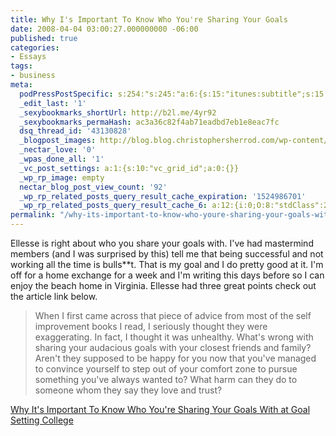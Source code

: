 ```yaml
---
title: Why I's Important To Know Who You're Sharing Your Goals
date: 2008-04-04 03:00:27.000000000 -06:00
published: true
categories:
- Essays
tags:
- business
meta:
  podPressPostSpecific: s:254:"s:245:"a:6:{s:15:"itunes:subtitle";s:15:"##PostExcerpt##";s:14:"itunes:summary";s:15:"##PostExcerpt##";s:15:"itunes:keywords";s:17:"##WordPressCats##";s:13:"itunes:author";s:10:"##Global##";s:15:"itunes:explicit";s:2:"No";s:12:"itunes:block";s:2:"No";}";";
  _edit_last: '1'
  _sexybookmarks_shortUrl: http://b2l.me/4yr92
  _sexybookmarks_permaHash: ac3a36c82f4ab71eadbd7eb1e8eac7fc
  dsq_thread_id: '43130828'
  _blogpost_images: http://blog.blog.christophersherrod.com/wp-content/uploads/images/video1.jpg
  _nectar_love: '0'
  _wpas_done_all: '1'
  _vc_post_settings: a:1:{s:10:"vc_grid_id";a:0:{}}
  _wp_rp_image: empty
  nectar_blog_post_view_count: '92'
  _wp_rp_related_posts_query_result_cache_expiration: '1524986701'
  _wp_rp_related_posts_query_result_cache_6: a:12:{i:0;O:8:"stdClass":2:{s:7:"post_id";s:3:"384";s:5:"score";s:17:"61.45869318344945";}i:1;O:8:"stdClass":2:{s:7:"post_id";s:3:"298";s:5:"score";s:17:"61.45869318344945";}i:2;O:8:"stdClass":2:{s:7:"post_id";s:3:"299";s:5:"score";s:17:"56.95610958611914";}i:3;O:8:"stdClass":2:{s:7:"post_id";s:3:"650";s:5:"score";s:18:"30.531932851488474";}i:4;O:8:"stdClass":2:{s:7:"post_id";s:4:"4412";s:5:"score";s:17:"25.24822378305494";}i:5;O:8:"stdClass":2:{s:7:"post_id";s:4:"3463";s:5:"score";s:18:"21.828937316227535";}i:6;O:8:"stdClass":2:{s:7:"post_id";s:4:"1176";s:5:"score";s:17:"20.82040086962586";}i:7;O:8:"stdClass":2:{s:7:"post_id";s:4:"3250";s:5:"score";s:18:"17.800530774754023";}i:8;O:8:"stdClass":2:{s:7:"post_id";s:3:"347";s:5:"score";s:18:"17.114332606766297";}i:9;O:8:"stdClass":2:{s:7:"post_id";s:3:"172";s:5:"score";s:17:"16.84331750061355";}i:10;O:8:"stdClass":2:{s:7:"post_id";s:4:"4537";s:5:"score";s:15:"16.545228247794";}i:11;O:8:"stdClass":2:{s:7:"post_id";s:3:"289";s:5:"score";s:15:"15.915066154517";}}
permalink: "/why-its-important-to-know-who-youre-sharing-your-goals-with-at-goal-setting-college/"
---
```

Ellesse is right about who you share your goals with.  I've had mastermind members (and I was surprised by this) tell me that being successful and not working all the time is bulls**t.  That is my goal and I do pretty good at it.  I'm off for a home exchange for a week and I'm writing this days before so I can enjoy the beach home in Virginia.  Ellesse had three great points check out the article link below.
<blockquote><p>When I first came across that piece of advice from most of the self improvement books I read, I seriously thought they were exaggerating. In fact, I thought it was unhealthy. What's wrong with sharing your audacious goals with your closest friends and family? Aren't they supposed to be happy for you now that you've managed to convince yourself to step out of your comfort zone to pursue something you've always wanted to? What harm can they do to someone whom they say they love and trust?</blockquote>
<p><a href="http://www.goal-setting-college.com/goal-setting/share-announce-your-goals/" rel="nofollow">Why It's Important To Know Who You're Sharing Your Goals With at Goal Setting College</a></p>
